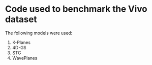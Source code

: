 # Code used to benchmark the Vivo dataset

The following models were used:
1. K-Planes
2. 4D-GS
3. STG
4. WavePlanes